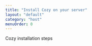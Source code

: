 ```yaml
---
title: "Install Cozy on your server"
layout: "default"
category: "host"
menuOrder: 0
---
```


Cozy installation steps